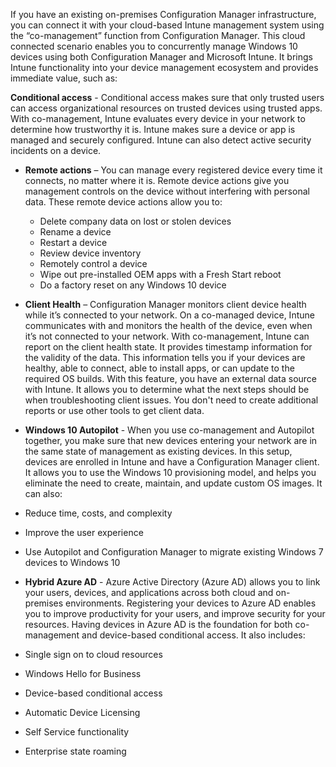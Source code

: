 If you have an existing on-premises Configuration Manager infrastructure, you can connect it with your cloud-based Intune management system using the “co-management” function from Configuration Manager. This cloud connected scenario enables you to concurrently manage Windows 10 devices using both Configuration Manager and Microsoft Intune. It brings Intune functionality into your device management ecosystem and provides immediate value, such as:

 **Conditional access** - Conditional access makes sure that only trusted users can access organizational resources on trusted devices using trusted apps. With co-management, Intune evaluates every device in your network to determine how trustworthy it is. Intune makes sure a device or app is managed and securely configured. Intune can also detect active security incidents on a device.
- **Remote actions** – You can manage every registered device every time it connects, no matter where it is. Remote device actions give you management controls on the device without interfering with personal data. These remote device actions allow you to:
   - Delete company data on lost or stolen devices
   - Rename a device
   - Restart a device
   - Review device inventory
   - Remotely control a device
   - Wipe out pre-installed OEM apps with a Fresh Start reboot
   - Do a factory reset on any Windows 10 device
- **Client Health** – Configuration Manager monitors client device health while it’s connected to your network. On a co-managed device, Intune communicates with and monitors the health of the device, even when it’s not connected to your network. With co-management, Intune can report on the client health state. It provides timestamp information for the validity of the data. This information tells you if your devices are healthy, able to connect, able to install apps, or can update to the required OS builds. With this feature, you have an external data source with Intune. It allows you to determine what the next steps should be when troubleshooting client issues. You don't need to create additional reports or use other tools to get client data.
- **Windows 10 Autopilot** - When you use co-management and Autopilot together, you make sure that new devices entering your network are in the same state of management as existing devices. In this setup, devices are enrolled in Intune and have a Configuration Manager client. It allows you to use the Windows 10 provisioning model, and helps you eliminate the need to create, maintain, and update custom OS images. It can also:
- Reduce time, costs, and complexity
- Improve the user experience
- Use Autopilot and Configuration Manager to migrate existing Windows 7 devices to Windows 10

- **Hybrid Azure AD** - Azure Active Directory (Azure AD) allows you to link your users, devices, and applications across both cloud and on-premises environments. Registering your devices to Azure AD enables you to improve productivity for your users, and improve security for your resources. Having devices in Azure AD is the foundation for both co-management and device-based conditional access. It also includes:
- Single sign on to cloud resources
- Windows Hello for Business
- Device-based conditional access
- Automatic Device Licensing
- Self Service functionality
- Enterprise state roaming
